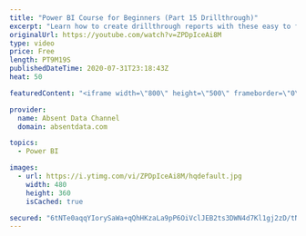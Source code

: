 ```yaml
---
title: "Power BI Course for Beginners (Part 15 Drillthrough)"
excerpt: "Learn how to create drillthrough reports with these easy to follow steps."
originalUrl: https://youtube.com/watch?v=ZPDpIceAi8M
type: video
price: Free
length: PT9M19S
publishedDateTime: 2020-07-31T23:18:43Z
heat: 50

featuredContent: "<iframe width=\"800\" height=\"500\" frameborder=\"0\" src=\"https://www.youtube.com/embed/ZPDpIceAi8M\" allow=\"accelerometer; autoplay; encrypted-media; gyroscope; picture-in-picture\" allowfullscreen></iframe>"

provider:
  name: Absent Data Channel
  domain: absentdata.com

topics:
  - Power BI

images:
  - url: https://i.ytimg.com/vi/ZPDpIceAi8M/hqdefault.jpg
    width: 480
    height: 360
    isCached: true

secured: "6tNTe0aqqYIorySaWa+qQhHKzaLa9pP6OiVclJEB2ts3DWN4d7Kl1gj2zD/tNhsKYY2QRE9CfYgz53K+EFDdWW87bUuKdqvbCoCF/Bb4F0C8q8yHj8+414AE5eg8UrrahJoGK0/v/qnJgLf4/fsKEMujU83YrBgxx7jvqA13r0fRmLCnvqzg/jzqoInSLvG4wG9cnnEnEohK8BnhHZzAatjpzGOirS/0mUqHzwUV2L6HMPLWzsSbdFPqWTJ+xFZBb+PeGg/IkcBgVotZ++NjW3O8wVBDuK2pTLbDLN8E/UPRF/64fs8YZCAPtD96h0Oj6YrZTG1LsPADHBdX+VP8/J5phWTXcZCow9E/CjrydjC3IABtej6ts9o5lesqfxngLRzKgQEmrjpxXmZz6WuLRVG+5hi2Dfzgs71FcF/tlF0=;S6zCWLJR1SLsAK/haiE/Cg=="
---
```


